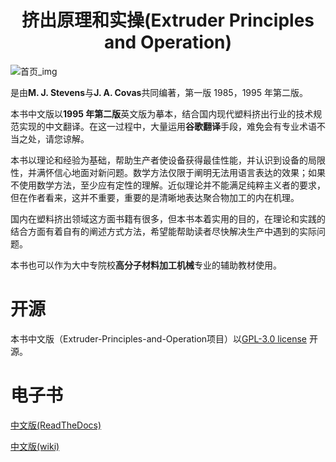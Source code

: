 
<h1 align="center">挤出原理和实操(Extruder Principles and Operation)</h1>

<img align="center" src="https://img.thriftbooks.com/api/images/m/a436824a5385bfab43688a2261a000ec8f49c0f9.jpg" alt="首页_img">

是由**M. J. Stevens**与**J. A. Covas**共同编著，第一版 1985，1995 年第二版。

本书中文版以**1995 年第二版**英文版为摹本，结合国内现代塑料挤出行业的技术规范实现的中文翻译。在这一过程中，大量运用**谷歌翻译**手段，难免会有专业术语不当之处，请您谅解。

本书以理论和经验为基础，帮助生产者使设备获得最佳性能，并认识到设备的局限性，并满怀信心地面对新问题。数学方法仅限于阐明无法用语言表达的效果；如果不使用数学方法，至少应有定性的理解。近似理论并不能满足纯粹主义者的要求，但在作者看来，这并不重要，重要的是清晰地表达聚合物加工的内在机理。

国内在塑料挤出领域这方面书籍有很多，但本书本着实用的目的，在理论和实践的结合方面有着自有的阐述方式方法，希望能帮助读者尽快解决生产中遇到的实际问题。
   
本书也可以作为大中专院校**高分子材料加工机械**专业的辅助教材使用。

# 开源

本书中文版（Extruder-Principles-and-Operation项目）以[GPL-3.0 license](/LICENSE) 开源。

# 电子书

[中文版(ReadTheDocs)]()

[中文版(wiki)](https://github.com/lybhb8/Extruder-Principles-and-Operation-cn/wiki)

